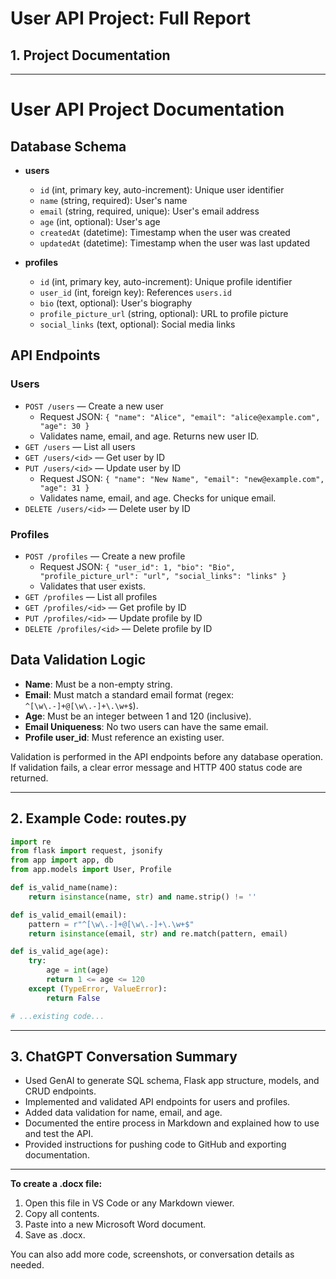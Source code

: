 # User API Project: Full Report

## 1. Project Documentation

---

# User API Project Documentation

## Database Schema

- **users**
  - `id` (int, primary key, auto-increment): Unique user identifier
  - `name` (string, required): User's name
  - `email` (string, required, unique): User's email address
  - `age` (int, optional): User's age
  - `createdAt` (datetime): Timestamp when the user was created
  - `updatedAt` (datetime): Timestamp when the user was last updated

- **profiles**
  - `id` (int, primary key, auto-increment): Unique profile identifier
  - `user_id` (int, foreign key): References `users.id`
  - `bio` (text, optional): User's biography
  - `profile_picture_url` (string, optional): URL to profile picture
  - `social_links` (text, optional): Social media links

## API Endpoints

### Users
- `POST /users` — Create a new user
  - Request JSON: `{ "name": "Alice", "email": "alice@example.com", "age": 30 }`
  - Validates name, email, and age. Returns new user ID.
- `GET /users` — List all users
- `GET /users/<id>` — Get user by ID
- `PUT /users/<id>` — Update user by ID
  - Request JSON: `{ "name": "New Name", "email": "new@example.com", "age": 31 }`
  - Validates name, email, and age. Checks for unique email.
- `DELETE /users/<id>` — Delete user by ID

### Profiles
- `POST /profiles` — Create a new profile
  - Request JSON: `{ "user_id": 1, "bio": "Bio", "profile_picture_url": "url", "social_links": "links" }`
  - Validates that user exists.
- `GET /profiles` — List all profiles
- `GET /profiles/<id>` — Get profile by ID
- `PUT /profiles/<id>` — Update profile by ID
- `DELETE /profiles/<id>` — Delete profile by ID

## Data Validation Logic

- **Name**: Must be a non-empty string.
- **Email**: Must match a standard email format (regex: `^[\w\.-]+@[\w\.-]+\.\w+$`).
- **Age**: Must be an integer between 1 and 120 (inclusive).
- **Email Uniqueness**: No two users can have the same email.
- **Profile user_id**: Must reference an existing user.

Validation is performed in the API endpoints before any database operation. If validation fails, a clear error message and HTTP 400 status code are returned.

---

## 2. Example Code: routes.py

```python
import re
from flask import request, jsonify
from app import app, db
from app.models import User, Profile

def is_valid_name(name):
    return isinstance(name, str) and name.strip() != ''

def is_valid_email(email):
    pattern = r"^[\w\.-]+@[\w\.-]+\.\w+$"
    return isinstance(email, str) and re.match(pattern, email)

def is_valid_age(age):
    try:
        age = int(age)
        return 1 <= age <= 120
    except (TypeError, ValueError):
        return False

# ...existing code...
```

---

## 3. ChatGPT Conversation Summary

- Used GenAI to generate SQL schema, Flask app structure, models, and CRUD endpoints.
- Implemented and validated API endpoints for users and profiles.
- Added data validation for name, email, and age.
- Documented the entire process in Markdown and explained how to use and test the API.
- Provided instructions for pushing code to GitHub and exporting documentation.

---

**To create a .docx file:**
1. Open this file in VS Code or any Markdown viewer.
2. Copy all contents.
3. Paste into a new Microsoft Word document.
4. Save as .docx.

You can also add more code, screenshots, or conversation details as needed.
